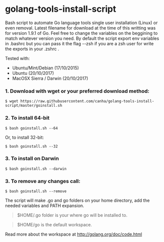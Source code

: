 # golang-tools-install-script

Bash script to automate Go language tools single user installation (Linux) or even removal.
Latest filename for download at the time of this writting was for version 1.9.1 of Go. Feel free to change the variables on the beggining to match whatever version you need.
By default the script export env variables in .bashrc but you can pass it the flag --zsh if you are a zsh user for write the exports in your .zshrc .

Tested with:
 - Ubuntu/Mint/Debian (17/10/2015)
 - Ubuntu (20/10/2017)
 - MacOSX Sierra / Darwin (20/10/2017)

### 1. Download with wget or your preferred download method:
```shell
$ wget https://raw.githubusercontent.com/canha/golang-tools-install-script/master/goinstall.sh
```

### 2. To install 64-bit
```shell
$ bash goinstall.sh --64
```

  Or, to install 32-bit:
```shell
$ bash goinstall.sh --32
```

### 3. To install on Darwin
```shell
$ bash goinstall.sh --darwin
```
### 3. To remove any changes call:
```shell
$ bash goinstall.sh --remove
```

The script will make .go and go folders on your home directory, add the needed variables and PATH expansion.

<blockquote>$HOME/.go folder is your where go will be installed to.</blockquote>
<blockquote>$HOME/go is the default workspace.</blockquote>

Read more about the workspace at http://golang.org/doc/code.html
